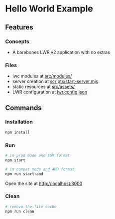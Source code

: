 # Hello World Example

## Features

### Concepts

- A barebones LWR v2 application with no extras

### Files

- lwc modules at [src/modules/](./src/modules)
- server creation at [scripts/start-server.mjs](./scripts/start-server.mjs)
- static resources at [src/assets/](./src/assets)
- LWR configuration at [lwr.config.json](./lwr.config.json)

## Commands

### Installation

```bash
npm install
```

### Run

```bash
# in prod mode and ESM format
npm start
```
```bash
# in compat mode and AMD format
npm run start:amd
```
Open the site at [http://localhost:3000](http://localhost:3000)

### Clean

```bash
# remove the file cache
npm run clean
```
